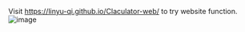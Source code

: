 Visit https://linyu-qi.github.io/Claculator-web/ to try website function.
![image](https://github.com/user-attachments/assets/884e7c88-a8ea-4a7a-b27d-d79f5f506899)
